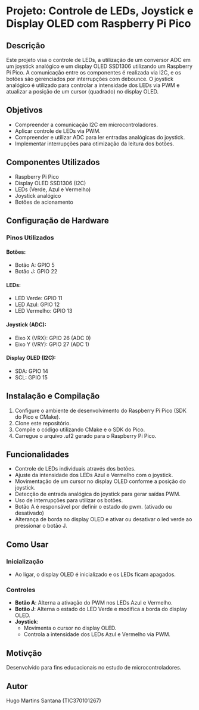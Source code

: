 # Projeto: Controle de LEDs, Joystick e Display OLED com Raspberry Pi Pico

## Descrição

Este projeto visa o controle de LEDs, a utilização de um conversor ADC em um joystick analógico e um display OLED SSD1306 utilizando um Raspberry Pi Pico. A comunicação entre os componentes é realizada via I2C, e os botões são gerenciados por interrupções com debounce. O joystick analógico é utilizado para controlar a intensidade dos LEDs via PWM e atualizar a posição de um cursor (quadrado) no display OLED.

## Objetivos

- Compreender a comunicação I2C em microcontroladores.
- Aplicar controle de LEDs via PWM.
- Compreender e utilizar ADC para ler entradas analógicas do joystick.
- Implementar interrupções para otimização da leitura dos botões.

## Componentes Utilizados

- Raspberry Pi Pico
- Display OLED SSD1306 (I2C)
- LEDs (Verde, Azul e Vermelho)
- Joystick analógico
- Botões de acionamento

## Configuração de Hardware

### Pinos Utilizados

#### Botões:
- Botão A: GPIO 5
- Botão J: GPIO 22

#### LEDs:
- LED Verde: GPIO 11
- LED Azul: GPIO 12
- LED Vermelho: GPIO 13

#### Joystick (ADC):
- Eixo X (VRX): GPIO 26 (ADC 0)
- Eixo Y (VRY): GPIO 27 (ADC 1)

#### Display OLED (I2C):
- SDA: GPIO 14
- SCL: GPIO 15

## Instalação e Compilação

1. Configure o ambiente de desenvolvimento do Raspberry Pi Pico (SDK do Pico e CMake).
2. Clone este repositório.
3. Compile o código utilizando CMake e o SDK do Pico.
4. Carregue o arquivo .uf2 gerado para o Raspberry Pi Pico.

## Funcionalidades

- Controle de LEDs individuais através dos botões.
- Ajuste da intensidade dos LEDs Azul e Vermelho com o joystick.
- Movimentação de um cursor no display OLED conforme a posição do joystick.
- Detecção de entrada analógica do joystick para gerar saídas PWM.
- Uso de interrupções para utilizar os botões.
- Botão A é responsável por definir o estado do pwm. (ativado ou desativado)
- Alterança de borda no display OLED e ativar ou desativar o led verde ao pressionar o botão J.

## Como Usar

### Inicialização
- Ao ligar, o display OLED é inicializado e os LEDs ficam apagados.

### Controles
- **Botão A**: Alterna a ativação do PWM nos LEDs Azul e Vermelho.
- **Botão J**: Alterna o estado do LED Verde e modifica a borda do display OLED.
- **Joystick**:
  - Movimenta o cursor no display OLED.
  - Controla a intensidade dos LEDs Azul e Vermelho via PWM.

## Motivção

Desenvolvido para fins educacionais no estudo de microcontroladores.

## Autor

Hugo Martins Santana (TIC370101267)